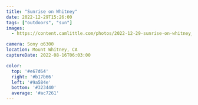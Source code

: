 ```yaml
---
title: "Sunrise on Whitney"
date: 2022-12-29T15:26:00
tags: ["outdoors", "sun"]
images:
  - https://content.camlittle.com/photos/2022-12-29-sunrise-on-whitney_1280.jpg

camera: Sony α6300
location: Mount Whitney, CA
captureDate: 2022-08-16T06:03:00

color:
  top: '#e67d64'
  right: '#b17b66'
  left: '#9a584e'
  bottom: '#323440'
  average: '#ac7261'
---
```

